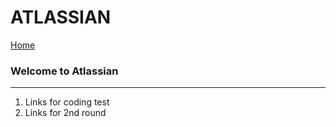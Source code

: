 # ATLASSIAN

[Home](../README.md)

### Welcome to Atlassian

-----

1. Links for coding test
2. Links for 2nd round
